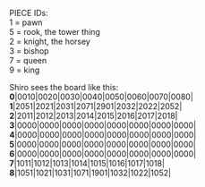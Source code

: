 PIECE IDs:  
1 = pawn  
5 = rook, the tower thing  
2 = knight, the horsey  
3 = bishop  
7 = queen  
9 = king  
  
  
Shiro sees the board like this:  
__0__|0010|0020|0030|0040|0050|0060|0070|0080|  
__1__|2051|2021|2031|2071|2901|2032|2022|2052|  
__2__|2011|2012|2013|2014|2015|2016|2017|2018|  
__3__|0000|0000|0000|0000|0000|0000|0000|0000|  
__4__|0000|0000|0000|0000|0000|0000|0000|0000|  
__5__|0000|0000|0000|0000|0000|0000|0000|0000|   
__6__|0000|0000|0000|0000|0000|0000|0000|0000|   
__7__|1011|1012|1013|1014|1015|1016|1017|1018|  
__8__|1051|1021|1031|1071|1901|1032|1022|1052|  
